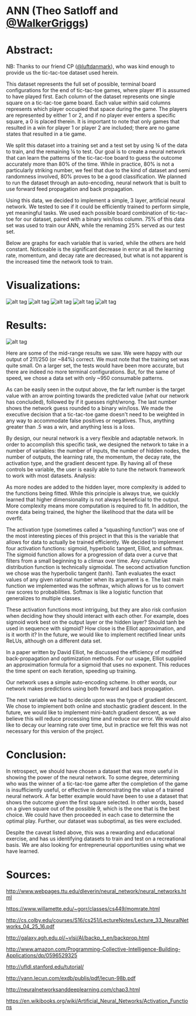 # ANN (Theo Satloff and [@WalkerGriggs](https://github.com/WalkerGriggs))

# Abstract:

NB: Thanks to our friend CP ([@luftdanmark](https://github.com/luftdanmark)), who was kind enough to provide us the tic-tac-toe dataset used herein.

This dataset represents the full set of possible, terminal board configurations for the end of tic-tac-toe games, where player #1 is assumed to have played first. Each column of the dataset represents one single square on a tic-tac-toe game board. Each value within said columns represents which player occupied that space during the game. The players are represented by either 1 or 2, and if no player ever enters a specific square, a 0 is placed therein. It is important to note that only games that resulted in a win for player 1 or player 2 are included; there are no game states that resulted in a tie game.

We split this dataset into a training set and a test set by using ¾ of the data to train, and the remaining ¼ to test. Our goal is to create a neural network that can learn the patterns of the tic-tac-toe board to guess the outcome accurately more than 80% of the time. While in practice, 80% is not a particularly striking number, we feel that due to the kind of dataset and semi randomness involved, 80% proves to be a good classification. We planned to run the dataset through an auto-encoding, neural network that is built to use forward feed propagation and back propagation.

Using this data, we decided to implement a simple, 3 layer, artificial neural network. We tested to see if it could be efficiently trained to perform simple, yet meaningful tasks. We used each possible board combination of tic-tac-toe for our dataset, paired with a binary win/loss column. 75% of this data set was used to train our ANN, while the renaming 25% served as our test set.

Below are graphs for each variable that is varied, while the others are held constant. Noticeable is the significant decrease in error as all the learning rate, momentum, and decay rate are decreased, but what is not apparent is the increased time the network took to train.

# Visualizations:

![alt tag](https://github.com/satloff/ann/blob/master/resultImages/HiddenNodes.png)
![alt tag](https://github.com/satloff/ann/blob/master/resultImages/LearningRate.png)
![alt tag](https://github.com/satloff/ann/blob/master/resultImages/DecayRate.png)
![alt tag](https://github.com/satloff/ann/blob/master/resultImages/Momentum.png)
![alt tag](https://github.com/satloff/ann/blob/master/resultImages/OnlineStochastic.png)

# Results:

![alt tag](https://github.com/satloff/ann/blob/master/resultImages/SampleResults.png)

Here are some of the mid-range results we saw. We were happy with our output of 211/250 (or ~84%) correct. We must note that the training set was quite small. On a larger set, the tests would have been more accurate, but there are indeed no more terminal configurations. But, for the same of speed, we chose a data set with only ~950 consumable patterns.

As can be easily seen in the output above, the far left number is the target value with an arrow pointing towards the predicted value (what our network has concluded), followed by if it guesses right/wrong. The last number shows the network guess rounded to a binary win/loss. We made the executive decision that a tic-tac-toe game doesn't need to be weighted in any way to accommodate false positives or negatives. Thus, anything greater than .5 was a win, and anything less is a loss.

By design, our neural network is a very flexible and adaptable network. In order to accomplish this specific task, we designed the network to take in a number of variables: the number of inputs, the number of hidden nodes, the number of outputs, the learning rate, the momentum, the decay rate, the activation type, and the gradient descent type. By having all of these controls be variable, the user is easily able to tune the network framework to work with most datasets.
Analysis:

As more nodes are added to the hidden layer, more complexity is added to the functions being fitted. While this principle is always true, we quickly learned that higher dimensionality is not always beneficial to the output. More complexity means more computation is required to fit. In addition, the more data being trained, the higher the likelihood that the data will be overfit.

The activation type (sometimes called a “squashing function”) was one of the most interesting pieces of this project in that this is the variable that allows for data to actually be trained efficiently. We decided to implement four activation functions: sigmoid, hyperbolic tangent, Elliot, and softmax. The sigmoid function allows for a progression of data over a curve that filters from a small beginning to a climax over time. Any cumulative distribution function is technically sigmoidal. The second activation function we chose was the hyperbolic tangent (tanh). Tanh evaluates the exact values of any given rational number when its argument is e. The last main function we implemented was the softmax, which allows for us to convert raw scores to probabilities. Softmax is like a logistic function that generalizes to multiple classes.

These activation functions most intriguing, but they are also risk confusion when deciding how they should interact with each other. For example, does sigmoid work best on the output layer or the hidden layer? Should tanh be used in sequence with sigmoid? How close is the Elliot approximation, and is it worth it? In the future, we would like to implement rectified linear units ReLUs, although on a different data set.

In a paper written by David Elliot, he discussed the efficiency of modified back-propagation and optimization methods. For our usage, Elliot supplied an approximation formula for a sigmoid that uses no exponent. This reduces the time spent on each iteration, speeding up training.

Our network uses a simple auto-encoding scheme. In other words, our network makes predictions using both forward and back propagation.

The next variable we had to decide upon was the type of gradient descent. We chose to implement both online and stochastic gradient descent. In the future, we would like to implement mini-batch gradient descent, as we believe this will reduce processing time and reduce our error. We would also like to decay our learning rate over time, but in practice we felt this was not necessary for this version of the project.

# Conclusion:

In retrospect, we should have chosen a dataset that was more useful in showing the power of the neural network.  To some degree, determining who was the winner of a tic-tac-toe game after the completion of the game is insufficiently useful, or effective in demonstrating the value of a trained neural network.  A far better example would have been to use a dataset that shows the outcome given the first square selected. In other words, based on a given square out of the possible 9, which is the one that is the best choice.  We could have then proceeded in each case to determine the optimal play.  Further, our dataset was suboptimal, as ties were excluded.

Despite the caveat listed above, this was a rewarding and educational exercise, and has us identifying datasets to train and test on a recreational basis.  We are also looking for entrepreneurial opportunities using what we have learned.

# Sources:

http://www.webpages.ttu.edu/dleverin/neural_network/neural_networks.html

https://www.willamette.edu/~gorr/classes/cs449/momrate.html

http://cs.colby.edu/courses/S16/cs251/LectureNotes/Lecture_33_NeuralNetworks_04_25_16.pdf

http://galaxy.agh.edu.pl/~vlsi/AI/backp_t_en/backprop.html

http://www.amazon.com/Programming-Collective-Intelligence-Building-Applications/dp/0596529325

http://ufldl.stanford.edu/tutorial/

http://yann.lecun.com/exdb/publis/pdf/lecun-98b.pdf

http://neuralnetworksanddeeplearning.com/chap3.html

https://en.wikibooks.org/wiki/Artificial_Neural_Networks/Activation_Functions
